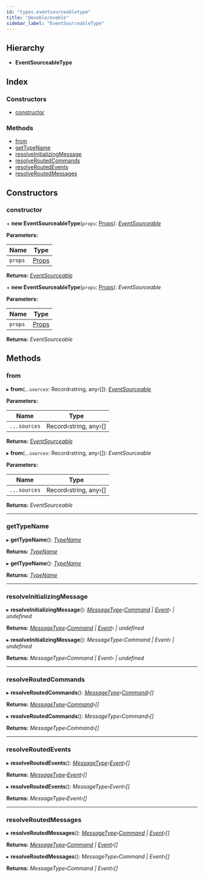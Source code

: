 ```yaml
---
id: "types.eventsourceabletype"
title: "@eveble/eveble"
sidebar_label: "EventSourceableType"
---
```


## Hierarchy

* **EventSourceableType**

## Index

### Constructors

* [constructor](types.eventsourceabletype.md#constructor)

### Methods

* [from](types.eventsourceabletype.md#from)
* [getTypeName](types.eventsourceabletype.md#gettypename)
* [resolveInitializingMessage](types.eventsourceabletype.md#resolveinitializingmessage)
* [resolveRoutedCommands](types.eventsourceabletype.md#resolveroutedcommands)
* [resolveRoutedEvents](types.eventsourceabletype.md#resolveroutedevents)
* [resolveRoutedMessages](types.eventsourceabletype.md#resolveroutedmessages)

## Constructors

###  constructor

\+ **new EventSourceableType**(`props`: [Props](../modules/types.md#props)): *[EventSourceable](types.eventsourceable.md)*

**Parameters:**

Name | Type |
------ | ------ |
`props` | [Props](../modules/types.md#props) |

**Returns:** *[EventSourceable](types.eventsourceable.md)*

\+ **new EventSourceableType**(`props`: [Props](../modules/types.md#props)): *EventSourceable*

**Parameters:**

Name | Type |
------ | ------ |
`props` | [Props](../modules/types.md#props) |

**Returns:** *EventSourceable*

## Methods

###  from

▸ **from**(...`sources`: Record‹string, any›[]): *[EventSourceable](types.eventsourceable.md)*

**Parameters:**

Name | Type |
------ | ------ |
`...sources` | Record‹string, any›[] |

**Returns:** *[EventSourceable](types.eventsourceable.md)*

▸ **from**(...`sources`: Record‹string, any›[]): *EventSourceable*

**Parameters:**

Name | Type |
------ | ------ |
`...sources` | Record‹string, any›[] |

**Returns:** *EventSourceable*

___

###  getTypeName

▸ **getTypeName**(): *[TypeName](../modules/types.md#typename)*

**Returns:** *[TypeName](../modules/types.md#typename)*

▸ **getTypeName**(): *[TypeName](../modules/types.md#typename)*

**Returns:** *[TypeName](../modules/types.md#typename)*

___

###  resolveInitializingMessage

▸ **resolveInitializingMessage**(): *[MessageType](types.messagetype.md)‹[Command](types.command.md) | [Event](types.event.md)› | undefined*

**Returns:** *[MessageType](types.messagetype.md)‹[Command](types.command.md) | [Event](types.event.md)› | undefined*

▸ **resolveInitializingMessage**(): *MessageType‹Command | Event› | undefined*

**Returns:** *MessageType‹Command | Event› | undefined*

___

###  resolveRoutedCommands

▸ **resolveRoutedCommands**(): *[MessageType](types.messagetype.md)‹[Command](types.command.md)›[]*

**Returns:** *[MessageType](types.messagetype.md)‹[Command](types.command.md)›[]*

▸ **resolveRoutedCommands**(): *MessageType‹Command›[]*

**Returns:** *MessageType‹Command›[]*

___

###  resolveRoutedEvents

▸ **resolveRoutedEvents**(): *[MessageType](types.messagetype.md)‹[Event](types.event.md)›[]*

**Returns:** *[MessageType](types.messagetype.md)‹[Event](types.event.md)›[]*

▸ **resolveRoutedEvents**(): *MessageType‹Event›[]*

**Returns:** *MessageType‹Event›[]*

___

###  resolveRoutedMessages

▸ **resolveRoutedMessages**(): *[MessageType](types.messagetype.md)‹[Command](types.command.md) | [Event](types.event.md)›[]*

**Returns:** *[MessageType](types.messagetype.md)‹[Command](types.command.md) | [Event](types.event.md)›[]*

▸ **resolveRoutedMessages**(): *MessageType‹Command | Event›[]*

**Returns:** *MessageType‹Command | Event›[]*
